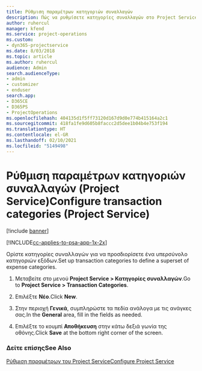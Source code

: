 ```yaml
---
title: Ρύθμιση παραμέτρων κατηγοριών συναλλαγών
description: Πώς να ρυθμίσετε κατηγορίες συναλλαγών στο Project Service
author: ruhercul
manager: kfend
ms.service: project-operations
ms.custom:
- dyn365-projectservice
ms.date: 8/03/2018
ms.topic: article
ms.author: ruhercul
audience: Admin
search.audienceType:
- admin
- customizer
- enduser
search.app:
- D365CE
- D365PS
- ProjectOperations
ms.openlocfilehash: 404135d1f5ff73120d167d9d0e774b415164a2c1
ms.sourcegitcommit: 418fa1fe9d605b8faccc2d5dee1b04b4e753f194
ms.translationtype: HT
ms.contentlocale: el-GR
ms.lasthandoff: 02/10/2021
ms.locfileid: "5149498"
---
```

# <a name="configure-transaction-categories-project-service"></a><span data-ttu-id="72b6f-103">Ρύθμιση παραμέτρων κατηγοριών συναλλαγών (Project Service)</span><span class="sxs-lookup"><span data-stu-id="72b6f-103">Configure transaction categories (Project Service)</span></span>

[!include [banner](../includes/psa-now-project-operations.md)]

[!INCLUDE[cc-applies-to-psa-app-1x-2x](../includes/cc-applies-to-psa-app-1x-2x.md)]

<span data-ttu-id="72b6f-104">Ορίστε κατηγορίες συναλλαγών για να προσδιορίσετε ένα υπερσύνολο κατηγοριών εξόδων.</span><span class="sxs-lookup"><span data-stu-id="72b6f-104">Set up transaction categories to define a superset of expense categories.</span></span>  
  
1.  <span data-ttu-id="72b6f-105">Μεταβείτε στο μενού **Project Service > Κατηγορίες συναλλαγών**.</span><span class="sxs-lookup"><span data-stu-id="72b6f-105">Go to **Project Service > Transaction Categories**.</span></span>  
  
2.  <span data-ttu-id="72b6f-106">Επιλέξτε **Νέο**.</span><span class="sxs-lookup"><span data-stu-id="72b6f-106">Click **New**.</span></span>  
  
3.  <span data-ttu-id="72b6f-107">Στην περιοχή **Γενικά**, συμπληρώστε τα πεδία ανάλογα με τις ανάγκες σας.</span><span class="sxs-lookup"><span data-stu-id="72b6f-107">In the **General** area, fill in the fields as needed.</span></span>  
  
4.  <span data-ttu-id="72b6f-108">Επιλέξτε το κουμπί **Αποθήκευση** στην κάτω δεξιά γωνία της οθόνης.</span><span class="sxs-lookup"><span data-stu-id="72b6f-108">Click **Save** at the bottom right corner of the screen.</span></span>  
  
### <a name="see-also"></a><span data-ttu-id="72b6f-109">Δείτε επίσης</span><span class="sxs-lookup"><span data-stu-id="72b6f-109">See Also</span></span>  
 [<span data-ttu-id="72b6f-110">Ρύθμιση παραμέτρων του Project Service</span><span class="sxs-lookup"><span data-stu-id="72b6f-110">Configure Project Service</span></span>](../psa/configure.md)
